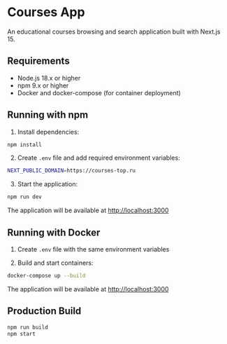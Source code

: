 # Courses App

An educational courses browsing and search application built with Next.js 15.

## Requirements

- Node.js 18.x or higher
- npm 9.x or higher
- Docker and docker-compose (for container deployment)

## Running with npm

1. Install dependencies:
```bash
npm install
```

2. Create `.env` file and add required environment variables:
```bash
NEXT_PUBLIC_DOMAIN=https://courses-top.ru
```

3. Start the application:
```bash
npm run dev
```

The application will be available at [http://localhost:3000](http://localhost:3000)

## Running with Docker

1. Create `.env` file with the same environment variables

2. Build and start containers:
```bash
docker-compose up --build
```

The application will be available at [http://localhost:3000](http://localhost:3000)

## Production Build

```bash
npm run build
npm start
```



